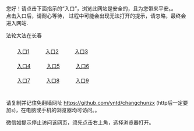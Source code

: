您好！请点击下面指示的“入口”，浏览此网站是安全的，且为您带来平安。。 <br/>
点击入口后，请耐心等待， 过程中可能会出现无法打开的提示，请忽略，最终会进入网站. </br>

法轮大法在长春<br/>
<div style="padding:10px"><a style="margin:20px" target="_blank" href="https://d8ynfvdta0k2x.cloudfront.net/2Qpsp?fdvdlyez" id="ccLink1" rel="nofollow">入口1</a> <a target="_blank" style="margin:20px" href="https://d1rspov8vffsvw.cloudfront.net/2Qpsp?ghrtvxou" id="ccLink2" rel="nofollow">入口2</a> <a style="margin:20px" target="_blank" href="https://d3ubnkrm7nl16q.cloudfront.net/2Qpsp?ctscdpr" id="ccLink3" rel="nofollow">入口3</a></div>

<div style="padding:10px" ><a style="margin:20px" target="_blank" href="https://d8ynfvdta0k2x.cloudfront.net/2Qpsp?fdvdlyez" id="ccLink4" rel="nofollow">入口4</a> <a style="margin:20px" href="https://d1rspov8vffsvw.cloudfront.net/2Qpsp?ghrtvxou" target="_blank" id="ccLink5" rel="nofollow">入口5</a> <a style="margin:20px" href="https://d3ubnkrm7nl16q.cloudfront.net/2Qpsp?ctscdpr" target="_blank" id="ccLink6" rel="nofollow">入口6</a></div>

<div style="padding:10px"><a style="margin:20px" target="_blank" href="https://d8ynfvdta0k2x.cloudfront.net/2Qpsp?fdvdlyez" id="ccLink7" rel="nofollow">入口7</a> <a style="margin:20px" href="https://d1rspov8vffsvw.cloudfront.net/2Qpsp?ghrtvxou" target="_blank" id="ccLink8" rel="nofollow">入口8</a> <a style="margin:20px" target="_blank" href="https://d3ubnkrm7nl16q.cloudfront.net/2Qpsp?ctscdpr" id="ccLink9" rel="nofollow">入口9</a></div>

<br/>



请复制并记住免翻墙网址 https://github.com/yntd/changchunzx (http后一定要加s)，在电脑或手机的浏览器均可访问。。<br/>

微信如提示停止访问该网页，须先点击右上角，选择浏览器打开。
